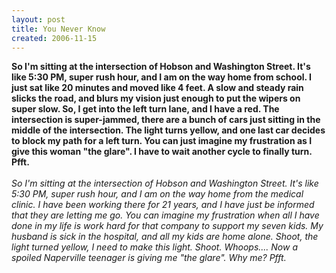 ```yaml
---
layout: post
title: You Never Know
created: 2006-11-15
---
```

<p><span style="font-weight: bold;">So I&#39;m sitting at the intersection of Hobson and Washington Street. It&#39;s like 5:30 PM, super rush hour, and I am on the way home from school. I just sat like 20 minutes and moved like 4 feet. A slow and steady rain slicks the road, and blurs my vision just enough to put the wipers on super slow. So, I get into the left turn lane, and I have a red. The intersection is super-jammed, there are a bunch of cars just sitting in the middle of the intersection. The light turns yellow, and one last car decides to block my path for a left turn. You can just imagine my frustration as I give this woman &quot;the glare&quot;. I have to wait another cycle to finally turn. </span><span style="font-weight: bold;">Pfft. </span><br />
	<br />
	<span style="font-style: italic;">So I&#39;m sitting at the intersection of Hobson and Washington Street. It&#39;s like 5:30 PM, super rush hour, and I am on the way home from the medical clinic. I have been working there for 21 years, and I have just be informed that they are letting me go. You can imagine my frustration when all I have done in my life is work hard for that company to support my seven kids. My husband is sick in the hospital, and all my kids are home alone. Shoot, the light turned yellow, I need to make this light. Shoot. Whoops.... Now a spoiled Naperville teenager is giving me &quot;the glare&quot;. Why me? Pfft.</span></p>

